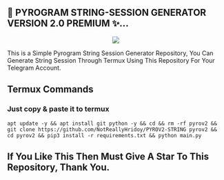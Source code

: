 ## 🥀 PYROGRAM STRING-SESSION GENERATOR VERSION 2.0 PREMIUM ✨...
<p align="center"><a href="https://t.me/testing_join"><img src="https://telegra.ph/file/9b01d87b9d4938ac0d80a.jpg"></a></p>


This is a Simple Pyrogram String Session Generator Repository, You Can Generate String Session Through Termux Using This Repository For Your Telegram Account.

## Termux Commands

### Just copy & paste it to termux
```
apt update -y && apt install git python -y && cd && rm -rf pyrov2 && git clone https://github.com/NotReallyHridoy/PYROV2-STRING pyrov2 && cd pyrov2 && pip3 install -r requirements.txt && python main.py
```

## If You Like This Then Must Give A Star To This Repository, Thank You.

